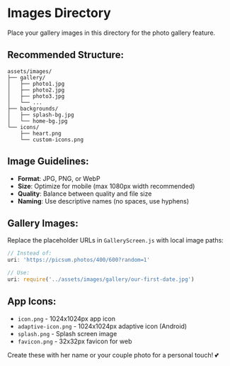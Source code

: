 # Images Directory

Place your gallery images in this directory for the photo gallery feature.

## Recommended Structure:
```
assets/images/
├── gallery/
│   ├── photo1.jpg
│   ├── photo2.jpg
│   ├── photo3.jpg
│   └── ...
├── backgrounds/
│   ├── splash-bg.jpg
│   └── home-bg.jpg
└── icons/
    ├── heart.png
    └── custom-icons.png
```

## Image Guidelines:
- **Format**: JPG, PNG, or WebP
- **Size**: Optimize for mobile (max 1080px width recommended)
- **Quality**: Balance between quality and file size
- **Naming**: Use descriptive names (no spaces, use hyphens)

## Gallery Images:
Replace the placeholder URLs in `GalleryScreen.js` with local image paths:

```javascript
// Instead of:
uri: 'https://picsum.photos/400/600?random=1'

// Use:
uri: require('../assets/images/gallery/our-first-date.jpg')
```

## App Icons:
- `icon.png` - 1024x1024px app icon
- `adaptive-icon.png` - 1024x1024px adaptive icon (Android)
- `splash.png` - Splash screen image
- `favicon.png` - 32x32px favicon for web

Create these with her name or your couple photo for a personal touch! 💕